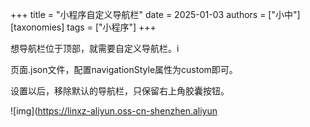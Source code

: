 +++
title = "小程序自定义导航栏"
date = 2025-01-03
authors = ["小中"]
[taxonomies]
tags = ["小程序"]
+++

想导航栏位于顶部，就需要自定义导航栏。i

页面.json文件，配置navigationStyle属性为custom即可。

设置以后，移除默认的导航栏，只保留右上角胶囊按钮。

![img](https://linxz-aliyun.oss-cn-shenzhen.aliyun